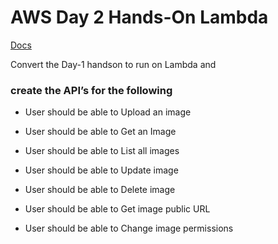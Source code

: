 # AWS Day 2 Hands-On Lambda #

[Docs](https://docs.google.com/presentation/d/1thzHz-fT8w1u-Ov9t9AciVNEYE5nOM1H2Alr08m9its/edit#slide=id.gab8531950a_0_269 )

Convert the Day-1 handson to run on Lambda and 
### create the API’s for the following  ###

* User should be able to Upload an image 

* User should be able to Get an Image 

* User should be able to List all images 

* User should be able to Update image 

* User should be able to  Delete image 

* User should be able to  Get image public URL 

*  User should be able to Change image permissions  